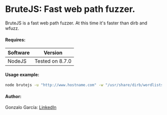 # BruteJS: Fast web path fuzzer.

BruteJS is a fast web path fuzzer. At this time it's faster than dirb and wfuzz.
#### Requires:
| Software | Version |
|----------|---------|
| NodeJS   | Tested on 8.7.0   |

#### Usage example:

```sh
node brutejs -u "http://www.hostname.com" -w "/usr/share/dirb/wordlists/common.txt" -r 300
```

#### Author:
Gonzalo García: [LinkedIn](https://www.linkedin.com/in/gongl556/)